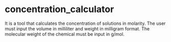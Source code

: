 # concentration_calculator
It is a tool that calculates the concentration of solutions in molarity. 
The user must input the volume in milliliter and weight in milligram format.
The molecular weight of the chemical must be input in g/mol.
